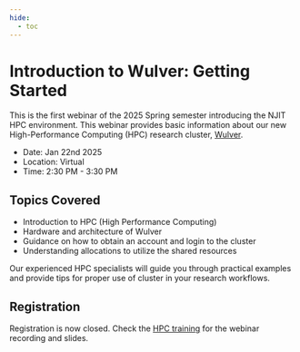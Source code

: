 ```yaml
---
hide:
  - toc
---
```


# Introduction to Wulver: Getting Started

This is the first webinar of the 2025 Spring semester introducing the NJIT HPC environment. This webinar provides basic information about our new High-Performance Computing (HPC) research cluster, [Wulver](wulver.md).

- Date: Jan 22nd 2025
- Location: Virtual
- Time: 2:30 PM - 3:30 PM

## Topics Covered

* Introduction to HPC (High Performance Computing)
* Hardware and architecture of Wulver
* Guidance on how to obtain an account and login to the cluster
* Understanding allocations to utilize the shared resources

Our experienced HPC specialists will guide you through practical examples and provide tips for proper use of cluster in your research workflows.

## Registration

Registration is now closed. Check the [HPC training](../../Workshop_and_Training_Videos/index.md#introduction-to-wulver-getting-started) for the webinar recording and slides.
